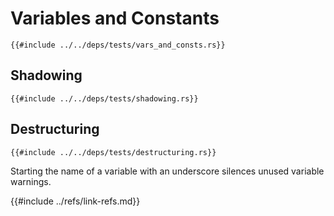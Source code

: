 # Variables and Constants

```rust,editable
{{#include ../../deps/tests/vars_and_consts.rs}}
```

## Shadowing

```rust,editable
{{#include ../../deps/tests/shadowing.rs}}
```

## Destructuring

```rust,editable
{{#include ../../deps/tests/destructuring.rs}}
```

Starting the name of a variable with an underscore silences unused variable warnings.

{{#include ../refs/link-refs.md}}
